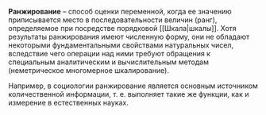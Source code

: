 **Ранжирование** – способ оценки переменной, когда ее значению приписывается место в последовательности величин (ранг), определяемое при посредстве порядковой [[Шкала|шкалы]]. Хотя результаты ранжирования имеют численную форму, они не обладают некоторыми фундаментальными свойствами натуральных чисел, вследствие чего операции над ними требуют обращения к специальным аналитическим и вычислительным методам (неметрическое многомерное шкалирование).

Например, в социологии ранжирование является основным источником количественной информации, т. е. выполняет такие же функции, как и измерение в естественных науках.